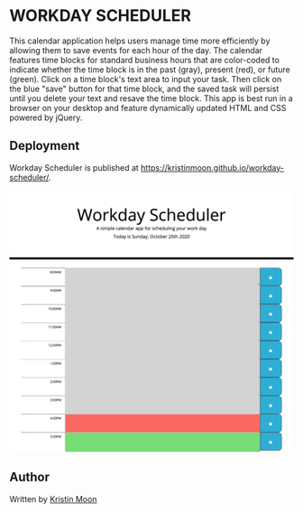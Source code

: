 # WORKDAY SCHEDULER
This calendar application helps users manage time more efficiently by allowing them to save events for each hour of the day. The calendar features time blocks for standard business hours that are color-coded to indicate whether the time block is in the past (gray), present (red), or future (green). Click on a time block's text area to input your task. Then click on the blue "save" button for that time block, and the saved task will persist until you delete your text and resave the time block. This app is best run in a browser on your desktop and feature dynamically updated HTML and CSS powered by jQuery.

## Deployment
Workday Scheduler is published at https://kristinmoon.github.io/workday-scheduler/.


<img src="./assets/images/screencapture-workday-scheduler.png" alt="workday scheduler screenshot" />

## Author
Written by <a href="https://kristinmoon.github.io/portfolio">Kristin Moon</a>
